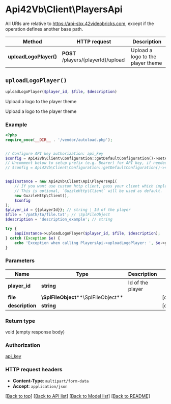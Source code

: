 # Api42Vb\Client\PlayersApi

All URIs are relative to https://api-sbx.42videobricks.com, except if the operation defines another base path.

| Method | HTTP request | Description |
| ------------- | ------------- | ------------- |
| [**uploadLogoPlayer()**](PlayersApi.md#uploadLogoPlayer) | **POST** /players/{playerId}/upload | Upload a logo to the player theme |


## `uploadLogoPlayer()`

```php
uploadLogoPlayer($player_id, $file, $description)
```

Upload a logo to the player theme

Upload a logo to the player theme

### Example

```php
<?php
require_once(__DIR__ . '/vendor/autoload.php');


// Configure API key authorization: api_key
$config = Api42Vb\Client\Configuration::getDefaultConfiguration()->setApiKey('x-api-key', 'YOUR_API_KEY');
// Uncomment below to setup prefix (e.g. Bearer) for API key, if needed
// $config = Api42Vb\Client\Configuration::getDefaultConfiguration()->setApiKeyPrefix('x-api-key', 'Bearer');


$apiInstance = new Api42Vb\Client\Api\PlayersApi(
    // If you want use custom http client, pass your client which implements `GuzzleHttp\ClientInterface`.
    // This is optional, `GuzzleHttp\Client` will be used as default.
    new GuzzleHttp\Client(),
    $config
);
$player_id = {{playerId}}; // string | Id of the player
$file = '/path/to/file.txt'; // \SplFileObject
$description = 'description_example'; // string

try {
    $apiInstance->uploadLogoPlayer($player_id, $file, $description);
} catch (Exception $e) {
    echo 'Exception when calling PlayersApi->uploadLogoPlayer: ', $e->getMessage(), PHP_EOL;
}
```

### Parameters

| Name | Type | Description  | Notes |
| ------------- | ------------- | ------------- | ------------- |
| **player_id** | **string**| Id of the player | |
| **file** | **\SplFileObject****\SplFileObject**|  | [optional] |
| **description** | **string**|  | [optional] |

### Return type

void (empty response body)

### Authorization

[api_key](../../README.md#api_key)

### HTTP request headers

- **Content-Type**: `multipart/form-data`
- **Accept**: `application/json`

[[Back to top]](#) [[Back to API list]](../../README.md#endpoints)
[[Back to Model list]](../../README.md#models)
[[Back to README]](../../README.md)

